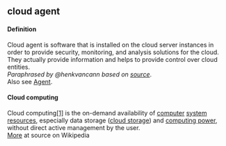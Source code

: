 ## cloud agent

<h4>Definition</h4><p>Cloud agent is software that is installed on the cloud server instances in order to provide security, monitoring, and analysis solutions for the cloud. They actually provide information and helps to provide control over cloud entities.<br><em>Paraphrased by @henkvancann based on <a href="https://www.cloudopedia.com/cloud-agent/">source</a></em>.<br>Also see <a href="agent">Agent</a>.</p><h4>Cloud computing</h4><p>Cloud computing<a href="https://en.wikipedia.org/wiki/Cloud_computing?wprov=srpw1_1#cite_note-urlAn_Introduction_to_Dew_Computing:_Definition''',_Concept_and_Implications_-_IEEE_Journals_&_Magazine-1">[1]</a> is the on-demand availability of <a href="https://en.wikipedia.org/wiki/Computer">computer</a> <a href="https://en.wikipedia.org/wiki/System_resource">system resources</a>, especially data storage (<a href="https://en.wikipedia.org/wiki/Cloud_storage">cloud storage</a>) and <a href="https://en.wikipedia.org/wiki/Computing_power">computing power</a>, without direct active management by the user.<br><a href="https://en.wikipedia.org/wiki/Cloud_computing">More</a> at source on Wikipedia</p>

